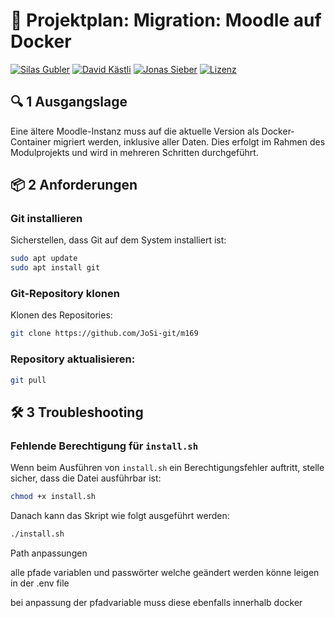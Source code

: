 # 🚀 **Projektplan: Migration: Moodle auf Docker**

[![Silas Gubler](https://img.shields.io/badge/Silas_Gubler-FF7F50?style=for-the-badge)](https://github.com/arkaizn)
[![David Kästli](https://img.shields.io/badge/David_Kästli-00FA9A?style=for-the-badge)](https://github.com/dka-git)
[![Jonas Sieber](https://img.shields.io/badge/Jonas_Sieber-4682B4?style=for-the-badge)](https://github.com/josi-git)
[![Lizenz](https://img.shields.io/badge/Lizenz-DAA520?style=for-the-badge)](https://github.com/JoSi-git/m346/blob/main/LICENSE)  
## 🔍 1 Ausgangslage

Eine ältere Moodle-Instanz muss auf die aktuelle Version als Docker-Container migriert werden, inklusive aller Daten. Dies erfolgt im Rahmen des Modulprojekts und wird in mehreren Schritten durchgeführt.

## 📦 2 Anforderungen

### Git installieren  
Sicherstellen, dass Git auf dem System installiert ist:
```bash
sudo apt update
sudo apt install git
```

### Git-Repository klonen 
Klonen des Repositories:
```bash
git clone https://github.com/JoSi-git/m169
```

### Repository aktualisieren:
```bash
git pull
```

## 🛠️ 3 Troubleshooting

### Fehlende Berechtigung für `install.sh`  
Wenn beim Ausführen von `install.sh` ein Berechtigungsfehler auftritt, stelle sicher, dass die Datei ausführbar ist:
```bash
chmod +x install.sh
```

Danach kann das Skript wie folgt ausgeführt werden:
```bash
./install.sh
```

Path anpassungen

alle pfade variablen und passwörter welche geändert werden könne leigen in der .env file

bei anpassung der pfadvariable muss diese ebenfalls innerhalb docker 